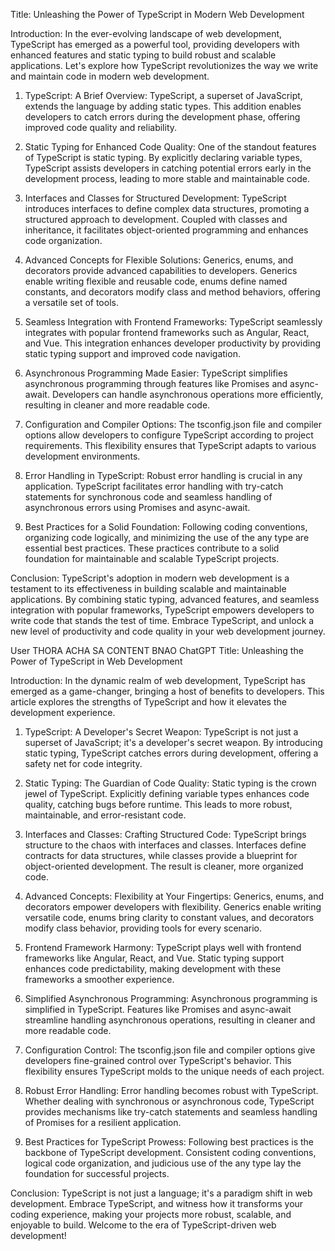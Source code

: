 Title: Unleashing the Power of TypeScript in Modern Web Development

Introduction:
In the ever-evolving landscape of web development, TypeScript has emerged as a powerful tool, providing developers with enhanced features and static typing to build robust and scalable applications. Let's explore how TypeScript revolutionizes the way we write and maintain code in modern web development.

1. TypeScript: A Brief Overview:
TypeScript, a superset of JavaScript, extends the language by adding static types. This addition enables developers to catch errors during the development phase, offering improved code quality and reliability.

2. Static Typing for Enhanced Code Quality:
One of the standout features of TypeScript is static typing. By explicitly declaring variable types, TypeScript assists developers in catching potential errors early in the development process, leading to more stable and maintainable code.

3. Interfaces and Classes for Structured Development:
TypeScript introduces interfaces to define complex data structures, promoting a structured approach to development. Coupled with classes and inheritance, it facilitates object-oriented programming and enhances code organization.

4. Advanced Concepts for Flexible Solutions:
Generics, enums, and decorators provide advanced capabilities to developers. Generics enable writing flexible and reusable code, enums define named constants, and decorators modify class and method behaviors, offering a versatile set of tools.

5. Seamless Integration with Frontend Frameworks:
TypeScript seamlessly integrates with popular frontend frameworks such as Angular, React, and Vue. This integration enhances developer productivity by providing static typing support and improved code navigation.

6. Asynchronous Programming Made Easier:
TypeScript simplifies asynchronous programming through features like Promises and async-await. Developers can handle asynchronous operations more efficiently, resulting in cleaner and more readable code.

7. Configuration and Compiler Options:
The tsconfig.json file and compiler options allow developers to configure TypeScript according to project requirements. This flexibility ensures that TypeScript adapts to various development environments.

8. Error Handling in TypeScript:
Robust error handling is crucial in any application. TypeScript facilitates error handling with try-catch statements for synchronous code and seamless handling of asynchronous errors using Promises and async-await.

9. Best Practices for a Solid Foundation:
Following coding conventions, organizing code logically, and minimizing the use of the any type are essential best practices. These practices contribute to a solid foundation for maintainable and scalable TypeScript projects.

Conclusion:
TypeScript's adoption in modern web development is a testament to its effectiveness in building scalable and maintainable applications. By combining static typing, advanced features, and seamless integration with popular frameworks, TypeScript empowers developers to write code that stands the test of time. Embrace TypeScript, and unlock a new level of productivity and code quality in your web development journey.

User
THORA ACHA SA CONTENT BNAO
ChatGPT
Title: Unleashing the Power of TypeScript in Web Development

Introduction:
In the dynamic realm of web development, TypeScript has emerged as a game-changer, bringing a host of benefits to developers. This article explores the strengths of TypeScript and how it elevates the development experience.

1. TypeScript: A Developer's Secret Weapon:
TypeScript is not just a superset of JavaScript; it's a developer's secret weapon. By introducing static typing, TypeScript catches errors during development, offering a safety net for code integrity.

2. Static Typing: The Guardian of Code Quality:
Static typing is the crown jewel of TypeScript. Explicitly defining variable types enhances code quality, catching bugs before runtime. This leads to more robust, maintainable, and error-resistant code.

3. Interfaces and Classes: Crafting Structured Code:
TypeScript brings structure to the chaos with interfaces and classes. Interfaces define contracts for data structures, while classes provide a blueprint for object-oriented development. The result is cleaner, more organized code.

4. Advanced Concepts: Flexibility at Your Fingertips:
Generics, enums, and decorators empower developers with flexibility. Generics enable writing versatile code, enums bring clarity to constant values, and decorators modify class behavior, providing tools for every scenario.

5. Frontend Framework Harmony:
TypeScript plays well with frontend frameworks like Angular, React, and Vue. Static typing support enhances code predictability, making development with these frameworks a smoother experience.

6. Simplified Asynchronous Programming:
Asynchronous programming is simplified in TypeScript. Features like Promises and async-await streamline handling asynchronous operations, resulting in cleaner and more readable code.

7. Configuration Control:
The tsconfig.json file and compiler options give developers fine-grained control over TypeScript's behavior. This flexibility ensures TypeScript molds to the unique needs of each project.

8. Robust Error Handling:
Error handling becomes robust with TypeScript. Whether dealing with synchronous or asynchronous code, TypeScript provides mechanisms like try-catch statements and seamless handling of Promises for a resilient application.

9. Best Practices for TypeScript Prowess:
Following best practices is the backbone of TypeScript development. Consistent coding conventions, logical code organization, and judicious use of the any type lay the foundation for successful projects.

Conclusion:
TypeScript is not just a language; it's a paradigm shift in web development. Embrace TypeScript, and witness how it transforms your coding experience, making your projects more robust, scalable, and enjoyable to build. Welcome to the era of TypeScript-driven web development!
